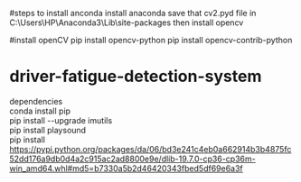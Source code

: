 #steps to install anconda
install anaconda
save that cv2.pyd file in C:\Users\HP\Anaconda3\Lib\site-packages
then install opencv

#install openCV
pip install opencv-python
pip install opencv-contrib-python

# driver-fatigue-detection-system
dependencies <br />
conda install pip <br />
pip install --upgrade imutils <br />
pip install playsound <br />
pip install https://pypi.python.org/packages/da/06/bd3e241c4eb0a662914b3b4875fc52dd176a9db0d4a2c915ac2ad8800e9e/dlib-19.7.0-cp36-cp36m-win_amd64.whl#md5=b7330a5b2d46420343fbed5df69e6a3f <br />

